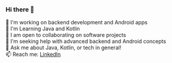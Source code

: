 ### Hi there 👋

🔭 I'm working on backend development and Android apps<br>
🌱 I'm Learning Java and Kotlin<br>
👯 I am open to collaborating on software projects<br>
🤔 I'm seeking help with advanced backend and Android concepts<br>
💬 Ask me about Java, Kotlin, or tech in general!<br>
📫 Reach me: [LinkedIn](https://www.linkedin.com/in/alperkalamanoglu/)<br>
